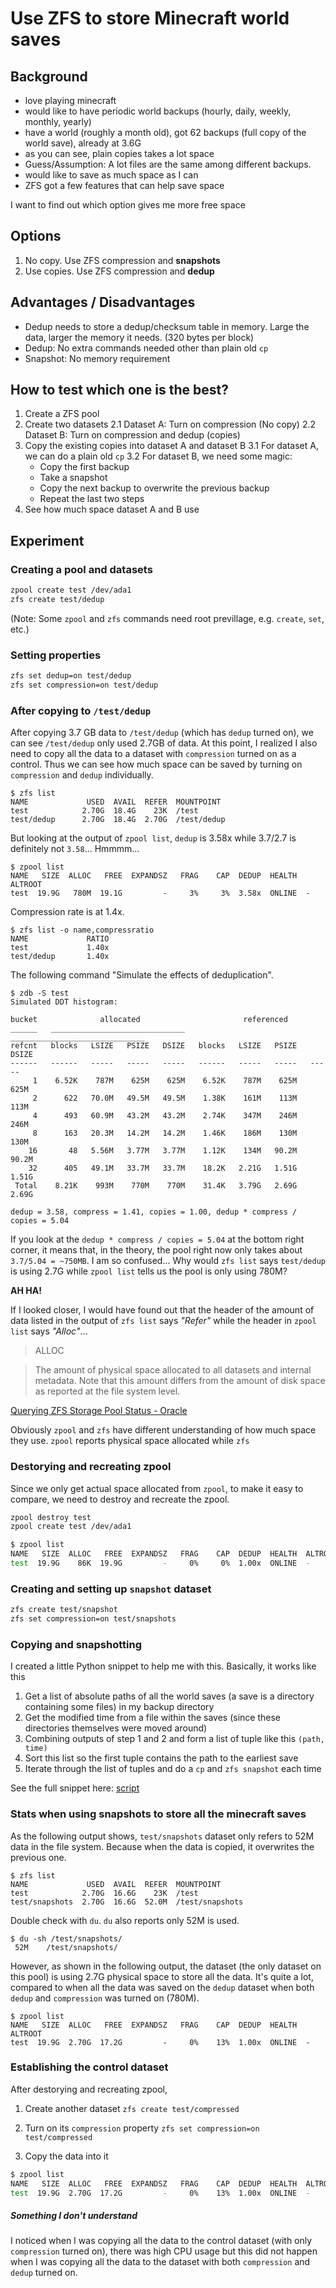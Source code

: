 # Use ZFS to store Minecraft world saves

## Background

- love playing minecraft
- would like to have periodic world backups (hourly, daily, weekly, monthly, yearly)
- have a world (roughly a month old), got 62 backups (full copy of the world save), already at 3.6G
- as you can see, plain copies takes a lot space
- Guess/Assumption: A lot files are the same among different backups.
- would like to save as much space as I can
- ZFS got a few features that can help save space

I want to find out which option gives me more free space

## Options

1. No copy. Use ZFS compression and **snapshots**
2. Use copies. Use ZFS compression and **dedup**

## Advantages / Disadvantages

- Dedup needs to store a dedup/checksum table in memory. Large the data, larger the memory it needs. (320 bytes per block)
- Dedup: No extra commands needed other than plain old `cp`
- Snapshot: No memory requirement

## How to test which one is the best?

1. Create a ZFS pool
2. Create two datasets
  2.1 Dataset A: Turn on compression (No copy)
  2.2 Dataset B: Turn on compression and dedup (copies)
3. Copy the existing copies into dataset A and dataset B
  3.1 For dataset A, we can do a plain old `cp`
  3.2 For dataset B, we need some magic:
    - Copy the first backup
    - Take a snapshot
    - Copy the next backup to overwrite the previous backup
    - Repeat the last two steps
4. See how much space dataset A and B use

## Experiment

### Creating a pool and datasets

```sh
zpool create test /dev/ada1
zfs create test/dedup
```

(Note: Some `zpool` and `zfs` commands need root previllage, e.g. `create`, `set`, etc.)

### Setting properties

```sh
zfs set dedup=on test/dedup
zfs set compression=on test/dedup
```

### After copying to `/test/dedup`

After copying 3.7 GB data to `/test/dedup` (which has `dedup` turned on), we can see `/test/dedup` only used 2.7GB of data. At this point, I realized I also need to copy all the data to a dataset with `compression` turned on as a control. Thus we can see how much space can be saved by turning on `compression` and `dedup` individually.

```
$ zfs list
NAME             USED  AVAIL  REFER  MOUNTPOINT
test            2.70G  18.4G    23K  /test
test/dedup      2.70G  18.4G  2.70G  /test/dedup
```

But looking at the output of `zpool list`, `dedup` is 3.58x while 3.7/2.7 is definitely not `3.58`... Hmmmm...

```
$ zpool list
NAME   SIZE  ALLOC   FREE  EXPANDSZ   FRAG    CAP  DEDUP  HEALTH  ALTROOT
test  19.9G   780M  19.1G         -     3%     3%  3.58x  ONLINE  -
```

Compression rate is at 1.4x.

```
$ zfs list -o name,compressratio
NAME             RATIO
test             1.40x
test/dedup       1.40x
```

The following command "Simulate the effects of deduplication".

```
$ zdb -S test
Simulated DDT histogram:

bucket              allocated                       referenced
______   ______________________________   ______________________________
refcnt   blocks   LSIZE   PSIZE   DSIZE   blocks   LSIZE   PSIZE   DSIZE
------   ------   -----   -----   -----   ------   -----   -----   -----
     1    6.52K    787M    625M    625M    6.52K    787M    625M    625M
     2      622   70.0M   49.5M   49.5M    1.38K    161M    113M    113M
     4      493   60.9M   43.2M   43.2M    2.74K    347M    246M    246M
     8      163   20.3M   14.2M   14.2M    1.46K    186M    130M    130M
    16       48   5.56M   3.77M   3.77M    1.12K    134M   90.2M   90.2M
    32      405   49.1M   33.7M   33.7M    18.2K   2.21G   1.51G   1.51G
 Total    8.21K    993M    770M    770M    31.4K   3.79G   2.69G   2.69G

dedup = 3.58, compress = 1.41, copies = 1.00, dedup * compress / copies = 5.04
```

If you look at the `dedup * compress / copies = 5.04` at the bottom right corner, it means that, in the theory, the pool right now only takes about `3.7/5.04 = ~750MB`. I am so confused... Why would `zfs list` says `test/dedup` is using 2.7G while `zpool list` tells us the pool is only using 780M?

**AH HA!**

If I looked closer, I would have found out that the header of the amount of data listed in the output of `zfs list` says *"Refer"* while the header in `zpool list` says *"Alloc"*...

> ALLOC

> The amount of physical space allocated to all datasets and internal metadata. Note that this amount differs from the amount of disk space as reported at the file system level.

[Querying ZFS Storage Pool Status - Oracle](http://docs.oracle.com/cd/E19253-01/819-5461/6n7ht6r01/index.html)

Obviously `zpool` and `zfs` have different understanding of how much space they use. `zpool` reports physical space allocated while `zfs`

### Destorying and recreating zpool

Since we only get actual space allocated from `zpool`, to make it easy to compare, we need to destroy and recreate the zpool.

```sh
zpool destroy test
zpool create test /dev/ada1
```

```sh
$ zpool list
NAME   SIZE  ALLOC   FREE  EXPANDSZ   FRAG    CAP  DEDUP  HEALTH  ALTROOT
test  19.9G    86K  19.9G         -     0%     0%  1.00x  ONLINE  -
```

### Creating and setting up `snapshot` dataset

```sh
zfs create test/snapshot
zfs set compression=on test/snapshots
```

### Copying and snapshotting

I created a little Python snippet to help me with this. Basically, it works like this

1. Get a list of absolute paths of all the world saves (a save is a directory containing some files) in my backup directory
2. Get the modified time from a file within the saves (since these directories themselves were moved around)
3. Combining outputs of step 1 and 2 and form a list of tuple like this `(path, time)`
4. Sort this list so the first tuple contains the path to the earliest save
5. Iterate through the list of tuples and do a `cp` and `zfs snapshot` each time

See the full snippet here: [script](https://github.com/NicholasTD07/demos/blob/master/vagrant/freebsd-12.0/scripts/t.py)

### Stats when using snapshots to store all the minecraft saves

As the following output shows, `test/snapshots` dataset only refers to 52M data in the file system. Because when the data is copied, it overwrites the previous one.

```
$ zfs list
NAME             USED  AVAIL  REFER  MOUNTPOINT
test            2.70G  16.6G    23K  /test
test/snapshots  2.70G  16.6G  52.0M  /test/snapshots
```

Double check with `du`. `du` also reports only 52M is used.

```
$ du -sh /test/snapshots/
 52M	/test/snapshots/
```

However, as shown in the following output, the dataset (the only dataset on this pool) is using 2.7G physical space to store all the data. It's quite a lot, compared to when all the data was saved on the `dedup` dataset when both `dedup` and `compression` was turned on (780M).

 ```
$ zpool list
NAME   SIZE  ALLOC   FREE  EXPANDSZ   FRAG    CAP  DEDUP  HEALTH  ALTROOT
test  19.9G  2.70G  17.2G         -     0%    13%  1.00x  ONLINE  -
 ```

### Establishing the control dataset

After destorying and recreating zpool,

1. Create another dataset `zfs create test/compressed`

2. Turn on its `compression` property `zfs set compression=on test/compressed`

3. Copy the data into it

```sh
$ zpool list
NAME   SIZE  ALLOC   FREE  EXPANDSZ   FRAG    CAP  DEDUP  HEALTH  ALTROOT
test  19.9G  2.70G  17.2G         -     0%    13%  1.00x  ONLINE  -
```

##### Something I don't understand

I noticed when I was copying all the data to the control dataset (with only `compression` turned on), there was high CPU usage but this did not happen when I was copying all the data to the dataset with both `compression` and `dedup` turned on.

